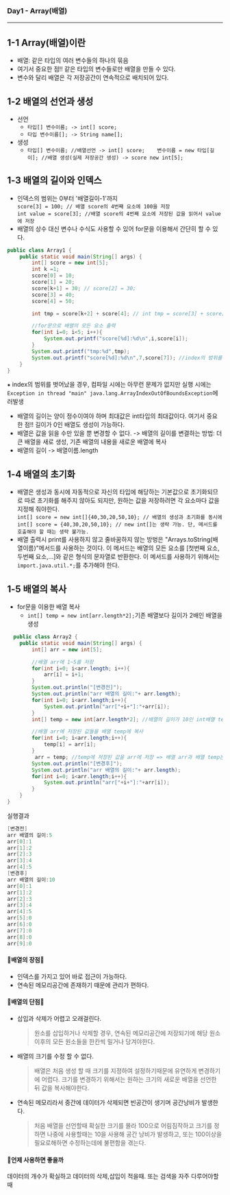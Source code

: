 ### **Day1** - Array(배열)
---
## 1-1 Array(배열)이란
+ 배열: 같은 타입의 여러 변수들의 하나의 묶음
+ 여기서 중요한 점!! 같은 타입의 변수들로만 배열을 만들 수 있다.
+ 변수와 달리 배열은 각 저장공간이 연속적으로 배치되어 있다.
## 1-2 배열의 선언과 생성
 + 선언
   + `타입[] 변수이름; -> int[] score;`
   + `타입 변수이름[]; -> String name[];`
 + 생성
   + `타입[] 변수이름; //배열선언 -> int[] score;   
     변수이름 = new 타입[길이]; //배열 생성(실제 저장공간 생성) -> score new int[5];`

## 1-3 배열의 길이와 인덱스
+ 인덱스의 범위는 0부터 '배열길이-1'까지  
`score[3] = 100; // 배열 score의 4번째 요소에 100을 저장`    
`int value = score[3]; //배열 score의 4번째 요소에 저장된 값을 읽어서 value에 저장`
+ 배열의 상수 대신 변수나 수식도 사용할 수 있어 for문을 이용해서 간단히 할 수 있다.  
```java
public class Array1 {
    public static void main(String[] args) {
        int[] score = new int[5];
        int k =1;
        score[0] = 10;
        score[1] = 20;
        score[k+1] = 30; // score[2] = 30;
        score[3] = 40;
        score[4] = 50;

        int tmp = score[k+2] + score[4]; // int tmp = score[3] + score[4]

        //for문으로 배열의 모든 요소 출력
        for(int i=0; i<5; i++){
            System.out.printf("score[%d]:%d\n",i,score[i]);
        }
        System.out.printf("tmp:%d",tmp);
        System.out.printf("score[%d]:%d\n",7,score[7]); //index의 범위를 벗어난 값
    }
}
```
⁕ index의 범위를 벗어났을 경우, 컴파일 시에는 아무런 문제가 없지만 실행 시에는 `Exception in thread "main" java.lang.ArrayIndexOutOfBoundsException`에러발생

+ 배열의 길이는 양이 정수이여야 하며 최대값은 int타입의 최대값이다. 여기서 중요한 점!! 길이가 0인 배열도 생성이 가능하다. 
+ 배열은 값을 읽을 수만 있을 뿐 변경할 수 없다. -> 배열의 길이를 변결하는 방법: 더 큰 배열을 새로 생성, 기존 배열의 내용을 새로운 배열에 복사
+ 배열의 길이 -> 배열이름.length 
## 1-4 배열의 초기화
+ 배열은 생성과 동시에 자동적으로 자신의 타입에 해당하는 기본값으로 초기화되므로 따로 초기화를 해주지 않아도 되지만, 원하는 값을 저장하려면 각 요소마다 값을 지정해 줘야한다.  
  `int[] score = new int[]{40,30,20,50,10}; // 배열의 생성과 초기화를 동시에`  
  `int[] score = {40,30,20,50,10}; // new int[]는 생략 가능. 단, 메서드를 호출해야 할 때는 생략 불가능.`
 + 배열 출력시 print를 사용하지 않고 줄바꿈하지 않는 방벙은 "Arrays.toString(배열이름)"메서드를 사용하는 것이다. 이 메서드는 배열의 모든 요소를 [첫번째 요소, 두번째 요소,...]와 같은 형식의 문자열로 반환한다. 이 메서드를 사용하기 위해서는 `import.java.util.*;`를 추가해야 한다.
## 1-5 배열의 복사
+ for문을 이용한 배열 복사
  + `int[] temp = new int[arr.length*2];`기존 배열보다 길이가 2배인 배열을 생성
```java
  public class Array2 {
    public static void main(String[] args) {
        int[] arr = new int[5];

        //배열 arr에 1~5를 저장
        for(int i=0; i<arr.length; i++){
            arr[i] = i+1;
        }
        System.out.println("[변경전]");
        System.out.println("arr 배열의 길이:"+ arr.length);
        for(int i=0; i<arr.length;i++){
            System.out.println("arr["+i+"]:"+arr[i]);
        }
        int[] temp = new int[arr.length*2]; //배열의 길이가 10인 int배열 temp가 생성되고, 배열 temp의 각 요소는 int의 기본값인 0으로 초기화 된다.

        //배열 arr에 저장된 값들을 배열 temp에 복사
        for(int i=0; i<arr.length;i++){
            temp[i] = arr[i];
        }
         arr = temp; //temp에 저장된 값을 arr에 저장 => 배열 arr과 배열 temp는 이름만 다를뿐 동일한 배열, 배열은 참조변수를 통해서만 접근할 수 있기 때문에 자신을 가리키는 참조변수가 없는 배열은 더 이상 사용할 수 없다. 따라서 arr이 가리키던 배열은 더 이상 사용할 수 없음.
        System.out.println("[변경후]");
        System.out.println("arr 배열의 길이:"+ arr.length);
        for(int i=0; i<arr.length;i++){
            System.out.println("arr["+i+"]:"+arr[i]);
        }
    }
}

```  

실행결과
``` java
[변경전]
arr 배열의 길이:5
arr[0]:1
arr[1]:2
arr[2]:3
arr[3]:4
arr[4]:5
[변경후]
arr 배열의 길이:10
arr[0]:1
arr[1]:2
arr[2]:3
arr[3]:4
arr[4]:5
arr[5]:0
arr[6]:0
arr[7]:0
arr[8]:0
arr[9]:0
```




#### 🎁배열의 장점🎁
- 인덱스를 가지고 있어 바로 접근이 가능하다.
- 연속된 메모리공간에 존재하기 때문에 관리가 편하다.

#### 🎃배열의 단점🎃
- 삽입과 삭제가 어렵고 오래걸린다.
  > 원소를 삽입하거나 삭제할 경우, 연속된 메모리공간에 저장되기에 해당 원소 이후의 모든 원소들을 한칸씩 밀거나 당겨야한다.
- 배열의 크기를 수정 할 수 없다.
  > 배열은 처음 생성 할 때 크기를 지정하여 설정하기때문에 유연하게 변경하기에 어렵다.
  > 크기를 변경하기 위해서는 원하는 크기의 새로운 배열을 선언한 뒤 값을 복사해야한다.
- 연속된 메모리라서 중간에 데이터가 삭제되면 빈공간이 생기며 공간낭비가 발생한다.
  > 처음 배열을 선언할때 확실한 크기를 몰라 100으로 어림짐작하고 크기를 정하면 나중에 사용할때는 10을 사용해 공간 낭비가 발생하고, 또는 100이상을 필요로해하면 수정하는데에 불편함을 겪는다.

#### 🎈언제 사용하면 좋을까

데이터의 개수가 확실하고 데이터의 삭제,삽입이 적을때. 또는 검색을 자주 다루어야할때

